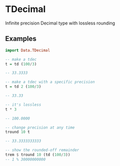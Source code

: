 
# TDecimal

Infinite precision Decimal type with lossless rounding

## Examples

```haskell
import Data.TDecimal

-- make a tdec
t = td (100/3)

-- 33.3333

-- make a tdec with a specific precision
t = td 2 (100/3)

-- 33.33

-- it's lossless
t * 3

-- 100.0000

-- change precision at any time
tround 10 t

-- 33.3333333333

-- show the rounded-off remainder
trem $ tround 10 (td (100/3))
-- 1 % 30000000000


```
